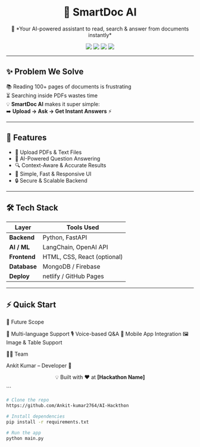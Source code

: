 <h1 align="center">🚀 SmartDoc AI</h1>  
<p align="center">🤖 *Your AI-powered assistant to read, search & answer from documents instantly*</p>  

<p align="center">
  <img src="https://img.shields.io/badge/AI-Powered-brightgreen?style=for-the-badge&logo=OpenAI" />
  <img src="https://img.shields.io/badge/Made%20With-Python-blue?style=for-the-badge&logo=python" />
  <img src="https://img.shields.io/badge/Framework-FastAPI-orange?style=for-the-badge&logo=fastapi" />
  <img src="https://img.shields.io/badge/Deployed-Vercel-black?style=for-the-badge&logo=vercel" />
</p>

---

## ✨ Problem We Solve  
📚 Reading 100+ pages of documents is frustrating  
⏳ Searching inside PDFs wastes time  
💡 **SmartDoc AI** makes it super simple:  
➡️ **Upload → Ask → Get Instant Answers** ⚡  

---

## 🌟 Features  
- 📂 Upload PDFs & Text Files  
- 🤖 AI-Powered Question Answering  
- 🔍 Context-Aware & Accurate Results  
- 🎯 Simple, Fast & Responsive UI  
- 🔒 Secure & Scalable Backend  

---

## 🛠 Tech Stack  

| Layer        | Tools Used |
|--------------|------------|
| **Backend**  | Python, FastAPI |
| **AI / ML**  | LangChain, OpenAI API |
| **Frontend** | HTML, CSS, React (optional) |
| **Database** | MongoDB / Firebase |
| **Deploy**   | netlify / GitHub Pages |

---

## ⚡ Quick Start 
🔮 Future Scope

🚀 Multi-language Support
🎙 Voice-based Q&A
📱 Mobile App Integration
🖼 Image & Table Support

👨‍💻 Team

Ankit Kumar – Developer 🚀

<p align="center">💡 Built with ❤️ at <b>[Hackathon Name]</b></p> ```

```bash
# Clone the repo
https://github.com/Ankit-kumar2764/AI-Hackthon

# Install dependencies
pip install -r requirements.txt

# Run the app
python main.py
